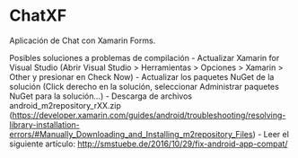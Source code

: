 # ChatXF
Aplicación de Chat con Xamarin Forms.

Posibles soluciones a problemas de compilación
	- Actualizar Xamarin for Visual Studio (Abrir Visual Studio > Herramientas > Opciones > Xamarin > Other y presionar en Check Now)
	- Actualizar los paquetes NuGet de la solución (Click derecho en la solución, seleccionar Administrar paquetes NuGet para la solución...)
  	- Descarga de archivos android_m2repository_rXX.zip (https://developer.xamarin.com/guides/android/troubleshooting/resolving-library-installation-errors/#Manually_Downloading_and_Installing_m2repository_Files)
  	- Leer el siguiente artículo: http://smstuebe.de/2016/10/29/fix-android-app-compat/